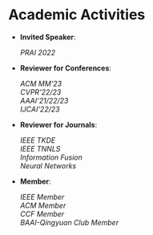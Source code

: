 
# Academic Activities

<ul>
 
<p style="margin-top: 8px;"><li><b>Invited Speaker</b>: </li></p>  

<i>PRAI 2022</i>

  
<p style="margin-top: 8px;"><li><b>Reviewer for Conferences</b>:</li></p>
<i>ACM MM'23</i> <br>
<i>CVPR'22/23</i>  <br>
<i>AAAI'21/22/23</i>  <br>
<i>IJCAI'22/23</i> <br>
<!-- <p<i>ICDM'22/23, CCDM'22, PRCV'22, PRAI'22/23;</i> </p> -->
  
<p style="margin-top: 8px;"><li><b>Reviewer for Journals</b>:</li></p>
<i> IEEE TKDE  </i> <br>
<i> IEEE TNNLS  </i> <br>
<i> Information Fusion  </i> <br>
<i> Neural Networks  </i> <br>
<!-- <i> Information Processing and Management </i>-->


<p style="margin-top: 8px;"><li><b>Member</b>:</li></p>
<i> IEEE Member  </i> <br>
<i> ACM Member  </i> <br>
<i> CCF Member  </i> <br>
<i> BAAI-Qingyuan Club Member  </i> <br>
  
</ul>
